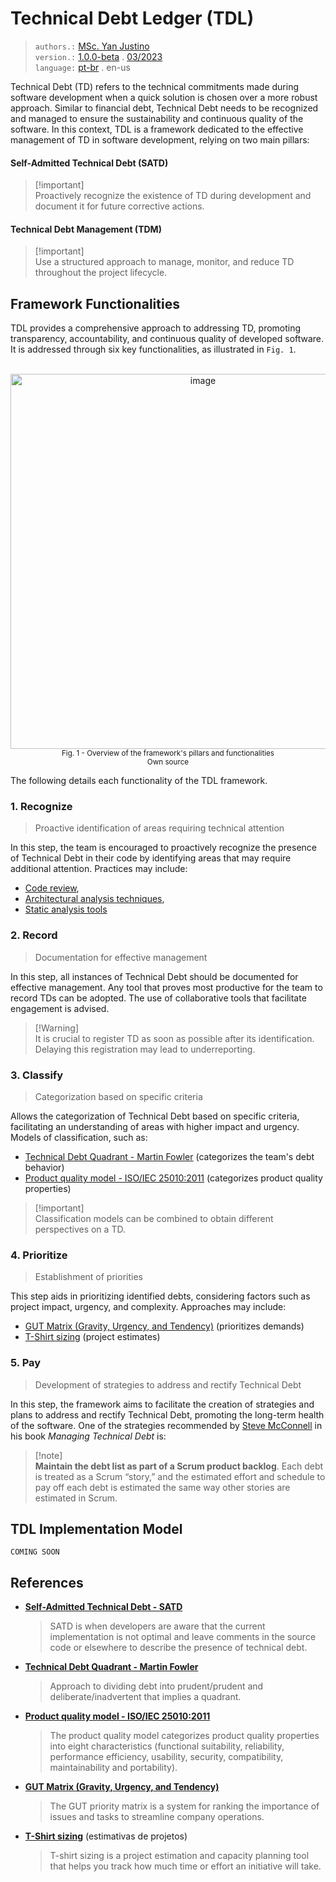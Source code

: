 # Technical Debt Ledger (TDL)
> `authors.:` [MSc. Yan Justino](https://github.com/yanjustino)   
> `version.:` [1.0.0-beta]() . [03/2023]()  
> `language:` [pt-br](README.ptbr.md) . en-us

Technical Debt (TD) refers to the technical commitments made during software development when a quick solution is chosen over a more robust approach. Similar to financial debt, Technical Debt needs to be recognized and managed to ensure the sustainability and continuous quality of the software. In this context, TDL is a framework dedicated to the effective management of TD in software development, relying on two main pillars:

#### Self-Admitted Technical Debt (SATD)
> [!important]\
> Proactively recognize the existence of TD during development and document it for future corrective actions.

#### Technical Debt Management (TDM)
> [!important]\
> Use a structured approach to manage, monitor, and reduce TD throughout the project lifecycle.

## Framework Functionalities
TDL provides a comprehensive approach to addressing TD, promoting transparency, accountability, and continuous quality of developed software. It is addressed through six key functionalities, as illustrated in `Fig. 1`.

<p align="center">
  <br/>
  <img width="600" alt="image" src="https://github.com/yanjustino/td-ledger/assets/357114/e5bd7ace-9580-49c2-acbb-c58c558e1c4a">
  <br/>
  <small>Fig. 1 - Overview of the framework's pillars and functionalities</small><br/>
  <small>Own source</small>
</p>

The following details each functionality of the TDL framework.

### 1. Recognize
>Proactive identification of areas requiring technical attention

In this step, the team is encouraged to proactively recognize the presence of Technical Debt in their code by identifying areas that may require additional attention. Practices may include:

- [Code review](https://en.wikipedia.org/wiki/Code_review),
- [Architectural analysis techniques](https://www.sciencedirect.com/topics/computer-science/architecture-analysis),
- [Static analysis tools](https://en.wikipedia.org/wiki/Static_program_analysis)

### 2. Record
>Documentation for effective management

In this step, all instances of Technical Debt should be documented for effective management. Any tool that proves most productive for the team to record TDs can be adopted. The use of collaborative tools that facilitate engagement is advised.

> [!Warning]\
> It is crucial to register TD as soon as possible after its identification. Delaying this registration may lead to underreporting.

### 3. Classify
>Categorization based on specific criteria

Allows the categorization of Technical Debt based on specific criteria, facilitating an understanding of areas with higher impact and urgency. Models of classification, such as:

- [Technical Debt Quadrant - Martin Fowler](https://martinfowler.com/bliki/TechnicalDebtQuadrant.html) (categorizes the team's debt behavior)
- [Product quality model - ISO/IEC 25010:2011](https://www.iso.org/obp/ui/#iso:std:iso-iec:25010:ed-1:v1:en) (categorizes product quality properties)

> [!important]\
> Classification models can be combined to obtain different perspectives on a TD. 

### 4. Prioritize
>Establishment of priorities

This step aids in prioritizing identified debts, considering factors such as project impact, urgency, and complexity. Approaches may include:

- [GUT Matrix (Gravity, Urgency, and Tendency)](https://www.sydle.com/blog/gut-priority-matrix-62d05b64675a2377260936ae) (prioritizes demands)
- [T-Shirt sizing](https://asana.com/resources/t-shirt-sizing) (project estimates)

### 5. Pay
>Development of strategies to address and rectify Technical Debt

In this step, the framework aims to facilitate the creation of strategies and plans to address and rectify Technical Debt, promoting the long-term health of the software. One of the strategies recommended by [Steve McConnell](https://www.construx.com/uploadedfiles/resources/whitepapers/Managing%20Technical%20Debt.pdf) in his book _Managing Technical Debt_ is:

> [!note]\
> **Maintain the debt list as part of a Scrum product backlog**. Each debt is treated as a Scrum “story,” and the estimated effort and schedule to pay off each debt is estimated the same way other stories are estimated in Scrum. 

## TDL Implementation Model
`COMING SOON`

## References
- [**Self-Admitted Technical Debt - SATD**](https://ieeexplore.ieee.org/search/searchresult.jsp?matchBoolean=true&queryText=%22Index%20Terms%22:Self-Admitted%20Technical%20Debt&newsearch=true)
  >SATD is when developers are aware that the current implementation is not optimal and leave comments in the source code or elsewhere to describe the presence of technical debt.
- [**Technical Debt Quadrant - Martin Fowler**](https://martinfowler.com/bliki/TechnicalDebtQuadrant.html)
  >Approach to dividing debt into prudent/prudent and deliberate/inadvertent that implies a quadrant.
- [**Product quality model - ISO/IEC 25010:2011**](https://www.iso.org/obp/ui/#iso:std:iso-iec:25010:ed-1:v1:en)
  >The product quality model categorizes product quality properties into eight characteristics (functional suitability, reliability, performance efficiency, usability, security, compatibility, maintainability and portability).
- [**GUT Matrix (Gravity, Urgency, and Tendency)**](https://www.sydle.com/blog/gut-priority-matrix-62d05b64675a2377260936ae)
  > The GUT priority matrix is a system for ranking the importance of issues and tasks to streamline company operations.
- [**T-Shirt sizing**](https://asana.com/resources/t-shirt-sizing) (estimativas de projetos)
  >T-shirt sizing is a project estimation and capacity planning tool that helps you track how much time or effort an initiative will take. 
